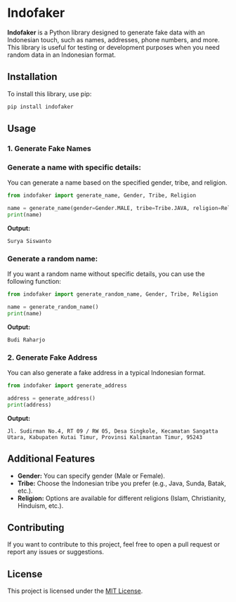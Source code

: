 
# Indofaker

**Indofaker** is a Python library designed to generate fake data with an Indonesian touch, such as names, addresses, phone numbers, and more. This library is useful for testing or development purposes when you need random data in an Indonesian format.

## Installation

To install this library, use pip:

```bash
pip install indofaker

````
## Usage

### 1. Generate Fake Names

### **Generate a name with specific details:**

You can generate a name based on the specified gender, tribe, and religion.

```python
from indofaker import generate_name, Gender, Tribe, Religion

name = generate_name(gender=Gender.MALE, tribe=Tribe.JAVA, religion=Religion.ISLAM)
print(name)
```

**Output:**
```
Surya Siswanto
```

### **Generate a random name:**

If you want a random name without specific details, you can use the following function:

```python
from indofaker import generate_random_name, Gender, Tribe, Religion

name = generate_random_name()
print(name)
```

**Output:**
```
Budi Raharjo
```

### 2. Generate Fake Address

You can also generate a fake address in a typical Indonesian format.

```python
from indofaker import generate_address

address = generate_address()
print(address)
```

**Output:**
```
Jl. Sudirman No.4, RT 09 / RW 05, Desa Singkole, Kecamatan Sangatta Utara, Kabupaten Kutai Timur, Provinsi Kalimantan Timur, 95243
```

## Additional Features

- **Gender:** You can specify gender (Male or Female).
- **Tribe:** Choose the Indonesian tribe you prefer (e.g., Java, Sunda, Batak, etc.).
- **Religion:** Options are available for different religions (Islam, Christianity, Hinduism, etc.).

## Contributing

If you want to contribute to this project, feel free to open a pull request or report any issues or suggestions.

## License

This project is licensed under the [MIT License](LICENSE).
```
